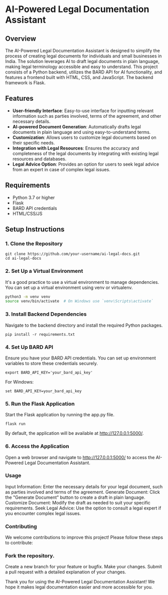 # AI-Powered Legal Documentation Assistant

## Overview

The AI-Powered Legal Documentation Assistant is designed to simplify the process of creating legal documents for individuals and small businesses in India. The solution leverages AI to draft legal documents in plain language, making legal terminology accessible and easy to understand. This project consists of a Python backend, utilizes the BARD API for AI functionality, and features a frontend built with HTML, CSS, and JavaScript. The backend framework is Flask.

## Features

- **User-friendly Interface**: Easy-to-use interface for inputting relevant information such as parties involved, terms of the agreement, and other necessary details.
- **AI-powered Document Generation**: Automatically drafts legal documents in plain language and using easy-to-understand terms.
- **Customization**: Allows users to customize legal documents based on their specific needs.
- **Integration with Legal Resources**: Ensures the accuracy and completeness of the legal documents by integrating with existing legal resources and databases.
- **Legal Advice Option**: Provides an option for users to seek legal advice from an expert in case of complex legal issues.


## Requirements

- Python 3.7 or higher
- Flask
- BARD API credentials
- HTML/CSS/JS

## Setup Instructions
### 1. Clone the Repository

```
git clone https://github.com/your-username/ai-legal-docs.git
cd ai-legal-docs
```

### 2. Set Up a Virtual Environment
It's a good practice to use a virtual environment to manage dependencies. You can set up a virtual environment using venv or virtualenv.

```bash
python3 -m venv venv
source venv/bin/activate  # On Windows use `venv\Scripts\activate`
```

### 3. Install Backend Dependencies
Navigate to the backend directory and install the required Python packages.

```
pip install -r requirements.txt
```

### 4. Set Up BARD API
Ensure you have your BARD API credentials. You can set up environment variables to store these credentials securely.

```
export BARD_API_KEY='your_bard_api_key'
```

For Windows:
```
set BARD_API_KEY=your_bard_api_key
```
### 5. Run the Flask Application
Start the Flask application by running the app.py file.

```
flask run
```
By default, the application will be available at http://127.0.0.1:5000/.

### 6. Access the Application
Open a web browser and navigate to http://127.0.0.1:5000/ to access the AI-Powered Legal Documentation Assistant.

### Usage
Input Information: Enter the necessary details for your legal document, such as parties involved and terms of the agreement.
Generate Document: Click the "Generate Document" button to create a draft in plain language.
Customize Document: Modify the draft as needed to suit your specific requirements.
Seek Legal Advice: Use the option to consult a legal expert if you encounter complex legal issues.

### Contributing
We welcome contributions to improve this project! Please follow these steps to contribute:

### Fork the repository.
Create a new branch for your feature or bugfix.
Make your changes.
Submit a pull request with a detailed explanation of your changes.

Thank you for using the AI-Powered Legal Documentation Assistant! We hope it makes legal documentation easier and more accessible for you.
